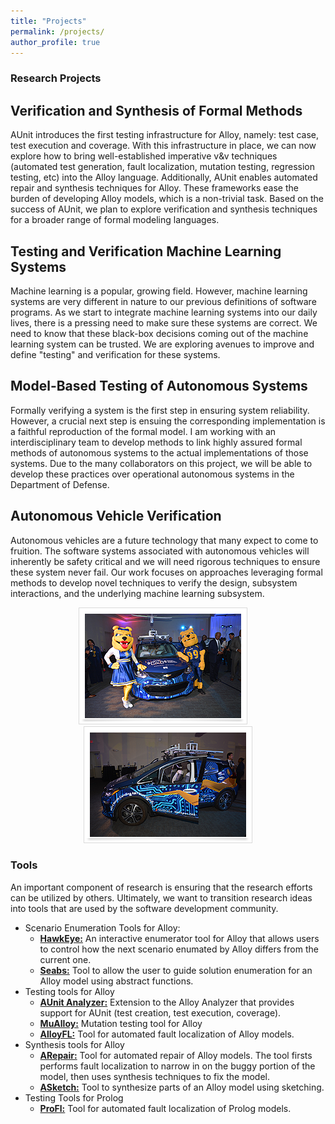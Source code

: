 ```yaml
---
title: "Projects"
permalink: /projects/
author_profile: true
---
```

<link href="https://fonts.googleapis.com/css?family=Comfortaa:300,400,700|Righteous" rel="stylesheet">

### <i class="fa fa-fw fa-cogs" aria-hidden="true"></i> Research Projects

## <i class="fa fa-fw fa-bug" aria-hidden="true"></i> Verification and Synthesis of Formal Methods
AUnit introduces the first testing infrastructure for Alloy, namely: test case, test execution and coverage. With this infrastructure in place, we can now explore how to bring well-established imperative v&v techniques (automated test generation, fault localization, mutation testing, regression testing, etc) into the Alloy language. Additionally, AUnit enables automated repair and synthesis techniques for Alloy. These frameworks ease the burden of developing Alloy models, which is a non-trivial task. Based on the success of AUnit, we plan to explore verification and synthesis techniques for a broader range of formal modeling languages. 

## <i class="fa fa-fw fa-book-reader" aria-hidden="true"></i> Testing and Verification Machine Learning Systems
Machine learning is a popular, growing field. However, machine learning systems are very different in nature to our previous definitions of software programs. As we start to integrate machine learning systems into our daily lives, there is a pressing need to make sure these systems are correct. We need to know that these black-box decisions coming out of the machine learning system can be trusted. We are exploring avenues to improve and define "testing" and verification for these systems.

## <i class="fa fa-fw fa-robot" aria-hidden="true"></i> Model-Based Testing of Autonomous Systems 
Formally verifying a system is the first step in ensuring system reliability. However, a crucial next step is ensuing the corresponding implementation is a faithful reproduction of the formal model. I am working with an interdisciplinary team to develop methods to link highly assured formal methods of autonomous systems to the actual implementations of those systems. Due to the many collaborators on this project, we will be able to develop these practices over operational autonomous systems in the Department of Defense.

## <i class="fa fa-fw fa-car-side" aria-hidden="true"></i> Autonomous Vehicle Verification 
Autonomous vehicles are a future technology that many expect to come to fruition. The software systems associated with autonomous vehicles will inherently be safety critical and we will need rigorous techniques to ensure these system never fail. Our work focuses on approaches leveraging formal methods to develop novel techniques to verify the design, subsystem interactions, and the underlying machine learning subsystem.

<center><img src="../images/auto2.png" alt="SAE-GM Autodrive Challenge"> &nbsp;&nbsp;&nbsp;<img src="../images/auto3.png" alt="SAE-GM Autodrive Challenge"></center>

### <i class="fa fa-fw fa-code-branch" aria-hidden="true"></i> Tools

An important component of research is ensuring that the research efforts can be utilized by others. Ultimately, we want to  transition research ideas into tools that are used by the software development community.
  * Scenario Enumeration Tools for Alloy:
     * **[HawkEye:](https://github.com/alloy-hawkeye/Hawkeye)** An interactive enumerator tool for Alloy that allows users to control how the next scenario enumated by Alloy differs from the current one.
     * **[Seabs:](https://github.com/Allisonius/Seabs)** Tool to allow the user to guide solution enumeration for an Alloy model using abstract functions.
  * Testing tools for Alloy
    * **[AUnit Analyzer:](https://sites.google.com/view/aunitanalyzer)** Extension to the Alloy Analyzer that provides support for AUnit (test creation, test execution, coverage).
    * **[MuAlloy:](https://github.com/kaiyuanw/MuAlloy)** Mutation testing tool for Alloy 
    * **[AlloyFL:](https://AlloyFL.github.io)** Tool for automated fault localization of Alloy models.
  * Synthesis tools for Alloy
    * **[ARepair:](https://github.com/kaiyuanw/ARepair)** Tool for automated repair of Alloy models. The tool firsts performs fault localization to narrow in on the buggy portion of the model, then uses synthesis techniques to fix the model.
    * **[ASketch:](https://github.com/kaiyuanw/ASketch)** Tool to synthesize parts of an Alloy model using sketching.
  * Testing Tools for Prolog
    * **[ProFl:](https://github.com/geoorge1d127/ProFl)** Tool for automated fault localization of Prolog models.
